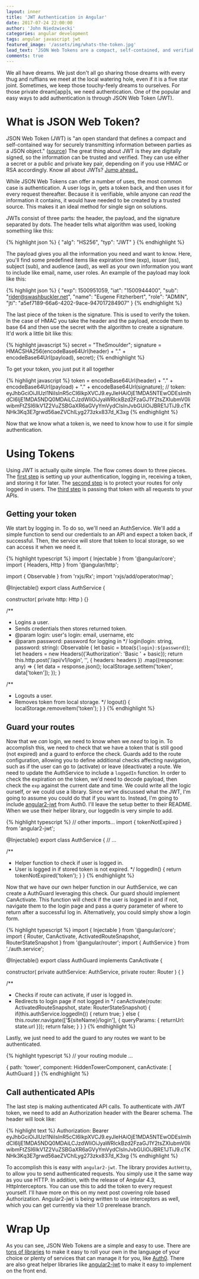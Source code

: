 ```yaml
---
layout: inner
title: 'JWT Authentication in Angular'
date: 2017-07-24 22:00:00
author: 'John Niedzwiecki'
categories: angular development
tags: angular javascript jwt
featured_image: '/assets/img/whats-the-token.jpg'
lead_text: 'JSON Web Tokens are a compact, self-contained, and verifiable object perfect for authentication.'
comments: true
---
```


We all have dreams. We just don't all go sharing those dreams with every thug and ruffians we meet at the local watering hole, even if it is a five star joint. Sometimes, we keep those touchy-feely dreams to ourselves. For those private dream[app]s, we need authentication. One of the popular and easy ways to add authentication is through JSON Web Token (JWT).

# What is JSON Web Token?

JSON Web Token (JWT) is "an open standard that defines a compact and self-contained way for securely transmitting information between parties as a JSON object." ([source](https://jwt.io/introduction/)) The great thing about JWT is they are digitally signed, so the information can be trusted and verified. They can use either a secret or a public and private key pair, depending on if you use HMAC or RSA accordingly. Know all about JWTs? [Jump ahead..](#using-angular)

While JSON Web Tokens can offer a number of uses, the most common case is authentication. A user logs in, gets a token back, and then uses it for every request thereafter. Because it is verifiable, while anyone can _read_ the information it contains, it would have needed to be created by a trusted source. This makes it an ideal method for single sign on solutions.

JWTs consist of three parts: the header, the payload, and the signature separated by dots. The header tells what algorithm was used, looking something like this:

{% highlight json %}
{
  "alg": "HS256",
  "typ": "JWT"
}
{% endhighlight %}

The payload gives you all the information you need and want to know. Here, you'll find some predefined items like expiration time (exp), issuer (iss), subject (sub), and audience (aud), as well as your own information you want to include like email, name, user roles. An example of the payload may look like this:

{% highlight json %}
{
  "exp": 1500951059,
  "iat": "1500944400",
  "sub": "rider@swashbuckler.net",
  "name": "Eugene Fitzherbert",
  "role": "ADMIN",
  "jti": "a5ef7189-66a6-4202-9ace-947017284907"
}
{% endhighlight %}

The last piece of the token is the signature. This is used to verify the token. In the case of HMAC you take the header and the payload, encode them to base 64 and then use the secret with the algorithm to create a signature. It'd work a little bit like this: 

{% highlight javascript %}
secret = "TheSmoulder";
signature = HMACSHA256(encodeBase64Url(header) + "." + encodeBase64Url(payload), secret);
{% endhighlight %}

To get your token, you just put it all together 

{% highlight javascript %}
token = encodeBase64Url(header) + "." + encodeBase64Url(payload) + "." + encodeBase64Url(signature);
// token: eyJhbGciOiJIUzI1NiIsInR5cCI6IkpXVCJ9.eyJleHAiOjE1MDA5NTEwODEsImlhdCI6IjE1MDA5NDQ0MDAiLCJzdWIiOiJyaWRlckBzd2FzaGJ1Y2tsZXIubmV0IiwibmFtZSI6IkV1Z2VuZSBGaXR6aGVyYmVydCIsInJvbGUiOiJBRE1JTiJ9.cTKNHk3Kq3E7grwd56aeZVChILyg273zkx837d_K3xg
{% endhighlight %}

Now that we know what a token is, we need to know how to use it for simple authentication.

# Using Tokens <a name="using-angular"></a>

Using JWT is actually quite simple. The flow comes down to three pieces. The [first step](#getting-token) is setting up your authentication, logging in, receiving a token, and storing it for later. The [second step](#guard-routes) is to protect your routes for only logged in users. The [third step](#authenticated-apis) is passing that token with all requests to your APIs.

## Getting your token <a name="getting-token"></a>

We start by logging in. To do so, we'll need an AuthService. We'll add a simple function to send our credentials to an API and expect a token back, if successful. Then, the service will store that token to local storage, so we can access it when we need it. 

{% highlight typescript %}
import { Injectable } from '@angular/core';
import { Headers, Http } from '@angular/http';

import { Observable } from 'rxjs/Rx';
import 'rxjs/add/operator/map';

@Injectable()
export class AuthService {

  constructor(
    private http: Http
  ) {}

  /**
   * Logins a user.
   * Sends credentials then stores returned token.
   * @param login: user's login: email, username, etc
   * @param password: password for logging in 
   */
  login(login: string, password: string): Observable<any> {
    let basic = btoa(`${login}:${password}`);
    let headers = new Headers({'Authorization': 'Basic ' + basic});
    return this.http.post('/api/v1/login', '', { headers: headers })
            .map((response: any) => {
              let data = response.json();
              localStorage.setItem('token', data['token']);
            });
  }

  /**
   * Logouts a user.
   * Removes token from local storage.
   */
  logout() {
    localStorage.removeItem('token');
  }
}
{% endhighlight %}

## Guard your routes <a name="guard-routes"></a>

Now that we _can_ login, we need to know when we _need_ to log in. To accomplish this, we need to check that we have a token that is still good (not expired) and a guard to enforce the check. Guards add to the route configuration, allowing you to define additional checks affecting navigation, such as if the user can go to (activate) or leave (deactivate) a route. We need to update the AuthService to include a <code>loggedIn</code> function. In order to check the expiration on the token, we'd need to decode payload, then check the <code>exp</code> against the current date and time. We could write all the logic ourself, or we could use a library. Since we've discussed what the JWT, I'm going to assume you could do that if you want to. Instead, I'm going to include [angular2-jwt](https://github.com/auth0/angular2-jwt) from Auth0. I'll leave the setup better to their README. When we use their helper library, our loggedIn is very simple to add.

{% highlight typescript %}
// other imports...
import { tokenNotExpired } from 'angular2-jwt';

@Injectable()
export class AuthService {
  // ...

  /**
   * Helper function to check if user is logged in.
   * User is logged in if stored token is not expired.
   */
  loggedIn() {
    return tokenNotExpired('token');
  }
}
{% endhighlight %}

Now that we have our own helper function in our AuthService, we can create a AuthGuard leveraging this check. Our guard should implement CanActivate. This function will check if the user is logged in and if not, navigate them to the login page and pass a query parameter of where to return after a successful log in. Alternatively, you could simply show a login form.

{% highlight typescript %}
import { Injectable } from '@angular/core';
import { Router, CanActivate, ActivatedRouteSnapshot, RouterStateSnapshot } from '@angular/router';
import { AuthService } from './auth.service';

@Injectable()
export class AuthGuard implements CanActivate {

  constructor(
    private authService: AuthService, 
    private router: Router
  ) { }

  /**
   * Checks if route can activate, if user is logged in.
   * Redirects to login page if not logged in
   */
  canActivate(route: ActivatedRouteSnapshot, state: RouterStateSnapshot) {
    if(this.authService.loggedIn()) {
      return true;
    } else {
      this.router.navigate(['${siteName}/login'], { queryParams: { returnUrl: state.url }});
      return false;
    }
  }
}
{% endhighlight %}

Lastly, we just need to add the guard to any routes we want to be authenticated.

{% highlight typescript %}
// your routing module ...

{ path: 'tower', component: HiddenTowerComponent, canActivate: [ AuthGuard ]  }
{% endhighlight %}

## Call authenticated APIs  <a name="authenticated-apis"></a>

The last step is making authenticated API calls. To authenticate with JWT token, we need to add an Authorization header with the Bearer schema. The header will look like:

{% highlight text %}
Authorization: Bearer eyJhbGciOiJIUzI1NiIsInR5cCI6IkpXVCJ9.eyJleHAiOjE1MDA5NTEwODEsImlhdCI6IjE1MDA5NDQ0MDAiLCJzdWIiOiJyaWRlckBzd2FzaGJ1Y2tsZXIubmV0IiwibmFtZSI6IkV1Z2VuZSBGaXR6aGVyYmVydCIsInJvbGUiOiJBRE1JTiJ9.cTKNHk3Kq3E7grwd56aeZVChILyg273zkx837d_K3xg
{% endhighlight %}

To accomplish this is easy with <code>angular2-jwt</code>. The library provides <code>AuthHttp</code>, to allow you to send authenticated requests. You simply use it the same way as you use HTTP. In addition, with the release of Angular 4.3, HttpInterceptors. You can use this to add the token to every request yourself. I'll have more on this on my next post covering role based Authorization. Angular2-jwt is being written to use interceptors as well, which you can get currently via their 1.0 prerelease branch.

# Wrap Up

As you can see, JSON Web Tokens are a simple and easy to use. There are [tons of libraries](https://jwt.io/#libraries) to make it easy to roll your own in the language of your choice or plenty of services that can manage it for you, like [Auth0](https://auth0.com). There are also great helper libraries like [angular2-jwt](https://github.com/auth0/angular2-jwt) to make it easy to implement on the front end.
